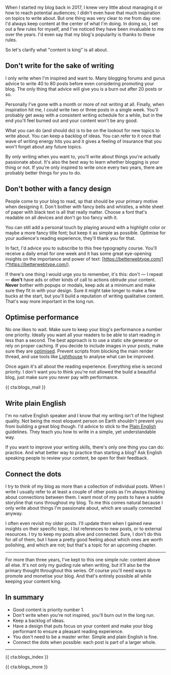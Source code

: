 When I started my blog back in 2017, I knew very little about managing it or how to reach potential audiences; I didn't even have that much inspiration on topics to write about. But one thing was very clear to me from day one: I'd always keep content at the center of what I'm doing. In doing so, I set out a few rules for myself, and I've noticed they have been invaluable to me over the years. I'd even say that my blog's popularity is thanks to these rules.

So let's clarify what "content is king" is all about.

## Don't write for the sake of writing

I only write when I'm inspired and want to. Many blogging forums and gurus advice to write 40 to 80 posts before even considering promoting your blog. The only thing that advice will give you is a burn out after 20 posts or so.

Personally I've gone with a month or more of not writing at all. Finally, when inspiration hit me, I could write two or three posts in a single week. You'll probably get away with a consistent writing schedule for a while, but in the end you'll feel burned out and your content won't be any good.

What you can do (and should do) is to be on the lookout for new topics to write about. You can keep a backlog of ideas. You can refer to it once that wave of writing energy hits you and it gives a feeling of insurance that you won't forget about any future topics.

By only writing when you want to, you'll write about things you're actually passionate about. It's also the best way to learn whether blogging is your thing or not. If you're only inspired to write once every two years, there are probably better things for you to do.

## Don't bother with a fancy design

People come to your blog to read, sp that should be your primary motive when designing it. Don't bother with fancy bells and whistles, a white sheet of paper with black text is all that really matter. Choose a font that's readable on all devices and don't go too fancy with it.

You can still add a personal touch by playing around with a highlight color or maybe a more fancy title font; but keep it as simple as possible. Optimise for your audience's reading experience, they'll thank you for that.

In fact, I'd advice you to subscribe to this free typography course. You'll receive a daily email for one week and it has some great eye-opening insights on the importance and power of text: [https://betterwebtype.com/](*https://betterwebtype.com/).

If there's one thing I would urge you to remember, it's this: don't — I repeat — **don't** have ads or other kinds of call to actions obtrude your content. **Never** bother with popups or modals, keep ads at a minimum and make sure they fit in with your design. Sure it might take longer to make a few bucks at the start, but you'll build a reputation of writing qualitative content. That's way more important in the long run.

## Optimise performance

No one likes to wait. Make sure to keep your blog's performance a number one priority. Ideally you want all your readers to be able to start reading in less than a second. The best approach is to use a static site generator or rely on proper caching.
If you decide to include images in your posts, make sure they are [optimised](*/blog/responsive-images-done-right).
Prevent scripts from blocking the main render thread, and use tools like [Lighthouse](*https://developers.google.com/web/tools/lighthouse) to analyse what can be improved.

Once again it's all about the reading experience. Everything else is second priority. I don't want you to think you're not allowed the build a beautiful blog, just make sure you never pay with performance.

{{ cta:blogs_mail }}

## Write plain English

I'm no native English speaker and I know that my writing isn't of the highest quality. Not being the most eloquent person on Earth shouldn't prevent you from building a great blog though. I'd advice to stick to the [Plain English](*http://www.plainenglish.co.uk/how-to-write-in-plain-english.html) guidelines. They teach you how to write in a simple, yet understandable way.

If you want to improve your writing skills, there's only one thing you can do: practice. And what better way to practice than starting a blog? Ask English speaking people to review your content, be open for their feedback.  

## Connect the dots

I try to think of my blog as more than a collection of individual posts. When I write I usually refer to at least a couple of other posts as I'm always thinking about connections between them. I want most of my posts to have a subtle storyline that runs throughout my blog. To me this comes natural because I only write about things I'm passionate about, which are usually connected anyway. 

I often even revisit my older posts. I'll update them when I gained new insights on their specific topic, I list references to new posts, or to external resources. I try to keep my posts alive and connected. Sure, I don't do this for _all_ of them, but I have a pretty good feeling about which ones are worth polishing, and which are not; but that's a topic for an upcoming chapter. 

---

For more than three years, I've kept to this one simple rule: content above all else. It's not only my guiding rule when writing, but it'll also be the primary thought throughout this series. Of course you'll need ways to promote and monetise your blog. And that's entirely possible all while keeping your content king. 

<div class="sidenote">
<h2>In summary</h2>

- Good content is priority number 1.
- Don't write when you're not inspired, you'll burn out in the long run.
- Keep a backlog of ideas.
- Have a design that puts focus on your content and make your blog performant to ensure a pleasant reading experience.
- You don't need to be a master writer. Simple and plain English is fine.
- Connect the dots when possible: each post is part of a larger whole.
</div>

---

{{ cta:blogs_index }}

{{ cta:blogs_more }}

